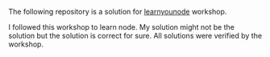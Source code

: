 The following repository is a solution for [learnyounode](https://github.com/rvagg/learnyounode) workshop.

I followed this workshop to learn node. My solution might not be the solution but the solution is correct for sure. All solutions were verified by the workshop.
